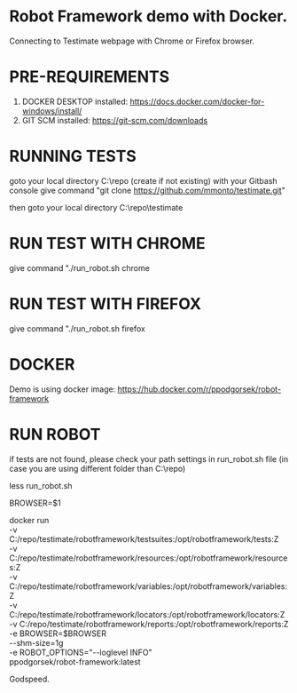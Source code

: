 # Robot Framework demo with Docker.
Connecting to Testimate webpage with Chrome or Firefox browser. 

# PRE-REQUIREMENTS
1. DOCKER DESKTOP installed: https://docs.docker.com/docker-for-windows/install/
2. GIT SCM installed: https://git-scm.com/downloads

# RUNNING TESTS
goto your local directory C:\repo (create if not existing) with your Gitbash console
give command "git clone https://github.com/mmonto/testimate.git" 

then goto your local directory C:\repo\testimate

# RUN TEST WITH CHROME
give command "./run_robot.sh chrome

# RUN TEST WITH FIREFOX
give command "./run_robot.sh firefox

# DOCKER
Demo is using docker image:
https://hub.docker.com/r/ppodgorsek/robot-framework

# RUN ROBOT

if tests are not found, please check your path settings in run_robot.sh file (in case you are using 
different folder than C:\repo)

less run_robot.sh 

BROWSER=$1

docker run \
  -v C:/repo/testimate/robotframework/testsuites:/opt/robotframework/tests:Z \
	-v C:/repo/testimate/robotframework/resources:/opt/robotframework/resources:Z \
	-v C:/repo/testimate/robotframework/variables:/opt/robotframework/variables:Z \
	-v C:/repo/testimate/robotframework/locators:/opt/robotframework/locators:Z \
	-v C:/repo/testimate/robotframework/reports:/opt/robotframework/reports:Z \
    -e BROWSER=$BROWSER \
	--shm-size=1g \
	-e ROBOT_OPTIONS="--loglevel INFO" \
    ppodgorsek/robot-framework:latest


Godspeed. 

